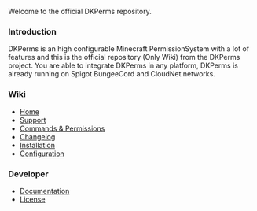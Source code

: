 Welcome to the official DKPerms repository.

### Introduction
DKPerms is an high configurable Minecraft PermissionSystem with a lot of features and this is the official repository (Only Wiki) from the DKPerms project. You are able to integrate DKPerms in any platform, DKPerms is already running on Spigot BungeeCord and CloudNet networks.

### Wiki
* [Home](https://github.com/DevKrieger/DKPermsWiki/wiki)
* [Support](https://github.com/DevKrieger/DKPermsWiki/wiki/Support)
* [Commands & Permissions](https://github.com/DevKrieger/DKPermsWiki/wiki/Commands-&-Permissions)
* [Changelog](https://www.spigotmc.org/resources/dkperms-permissionsystem-mysql-yaml-bukkit-bungeecord-german-english.58810/updates)
* [Installation](https://github.com/DevKrieger/DKPermsWiki/wiki/Installation)
* [Configuration](https://github.com/DevKrieger/DKPermsWiki/wiki/Configuration)

### Developer
* [Documentation](https://github.com/DevKrieger/DKPermsWiki/wiki/Development-%7C-Get-started)
* [License](https://github.com/DevKrieger/DKPermsWiki/blob/master/LICENSE)

